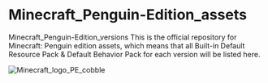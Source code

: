 # Minecraft_Penguin-Edition_assets
Minecraft_Penguin-Edition_versions This is the official repository for Minecraft: Penguin edition assets,  which means that all Built-in Default Resource Pack &amp; Default Behavior Pack for each version will be listed here.

 ![Minecraft_logo_PE_cobble](https://github.com/user-attachments/assets/437945c5-489b-4756-aabe-3455be01b429)
